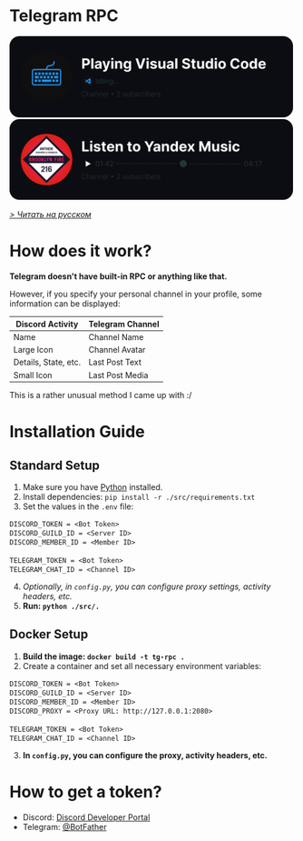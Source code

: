 # Telegram RPC

<img src="./res/vscode_rpc.png" width="500">
<img src="./res/ym_rpc.png" width="500">

<br>

*[> Читать на русском ](./res/README_RU.md)*

# How does it work?

**Telegram doesn't have built-in RPC or anything like that.**

However, if you specify your personal channel in your profile, some information can be displayed:

| **Discord Activity** | **Telegram Channel** |
| -------------------- | ---------------------|
| Name                 | Channel Name         |
| Large Icon           | Channel Avatar       |
| Details, State, etc. | Last Post Text       |
| Small Icon           | Last Post Media      | 

This is a rather unusual method I came up with :/

# Installation Guide

## Standard Setup

1. Make sure you have [Python](https://www.python.org) installed.
2. Install dependencies: `pip install -r ./src/requirements.txt`
3. Set the values in the `.env` file:
```
DISCORD_TOKEN = <Bot Token>
DISCORD_GUILD_ID = <Server ID>
DISCORD_MEMBER_ID = <Member ID>

TELEGRAM_TOKEN = <Bot Token>
TELEGRAM_CHAT_ID = <Channel ID>
```
4. *Optionally, in `config.py`, you can configure proxy settings, activity headers, etc.*
5. **Run: `python ./src/.`**

## Docker Setup
1. **Build the image: `docker build -t tg-rpc .`**
2. Create a container and set all necessary environment variables:

```
DISCORD_TOKEN = <Bot Token>
DISCORD_GUILD_ID = <Server ID>
DISCORD_MEMBER_ID = <Member ID>
DISCORD_PROXY = <Proxy URL: http://127.0.0.1:2080>

TELEGRAM_TOKEN = <Bot Token>
TELEGRAM_CHAT_ID = <Channel ID>
```
3. **In `config.py`, you can configure the proxy, activity headers, etc.**

# How to get a token?
* Discord: [Discord Developer Portal](https://discord.com/developers/applications)
* Telegram: [@BotFather](https://t.me/BotFather)
